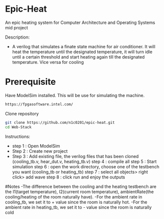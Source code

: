 # Epic-Heat
An epic heating system for Computer Architecture and Operating Systems mid project

Description:

- A verilog that simulates a finate state machine for air conditioner. It will heat the temperature until the designated temperature, it will turn idle until a certain threshold and start heating again till the designated temperature. Vice versa for cooling 

# Prerequisite
Have ModelSim installed.
This will be use for simulating the machine.
```bash
https://fpgasoftware.intel.com/
```

Clone repository 
```bash
git clone https://github.com/n1c0201/epic-heat.git
cd Web-Stack
```

Instructions:

- step 1 : Open ModelSim 
- Step 2 : Create new project
- Step 3 : Add existing file, the verilog files that has been cloned (cooling_tb.v, hear_dut.v, heating_tb.v)
step 4 : compile all
step 5 : Start simulation 
step 6 : open the work directory, choose one of the testbench you want (cooling_tb or heating_tb)
step 7 : select all objects> right click> add wave
step 8 : click run and enjoy the outputs



#Notes
-The difference between the cooling and the heating testbench are the I1(target temperature), I2(current room temperature), ambientRate(the cooling/heating of the room naturally have).
-For the ambient rate in cooling_tb, we set it to + value since the room is naturally hot. 
-For the ambient rate in heating_tb, we set it to - value since the room is naturally cold 

